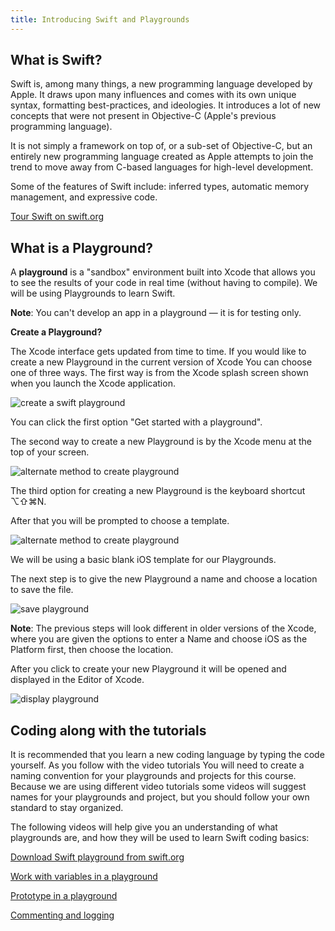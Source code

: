 ```yaml
---
title: Introducing Swift and Playgrounds
---
```


## What is Swift?

Swift is, among many things, a new programming language developed by Apple. It draws upon many influences and comes with its own unique syntax, formatting best-practices, and ideologies. It introduces a lot of new concepts that were not present in Objective-C (Apple's previous programming language).

It is not simply a framework on top of, or a sub-set of Objective-C, but an entirely new programming language created as Apple attempts to join the trend to move away from C-based languages for high-level development.

Some of the features of Swift include: inferred types, automatic memory management, and expressive code.

[Tour Swift on swift.org](https://docs.swift.org/swift-book/GuidedTour/GuidedTour.html)

## What is a Playground?

A **playground** is a "sandbox" environment built into Xcode that allows you to see the results of your code in real time (without having to compile).  We will be using Playgrounds to learn Swift.

**Note**:  You can't develop an app in a playground — it is for testing only.

**Create a Playground?**

The Xcode interface gets updated from time to time.  If you would like to create a new Playground in the current version of Xcode You can choose one of three ways.  The first way is from the Xcode splash screen shown when you launch the Xcode application.

![create a swift playground](/mad9137/assets/img/introducing_swift_1.png)

You can click the first option "Get started with a playground".

The second way to create a new Playground is by the Xcode menu at the top of your screen.

![alternate method to create playground](/mad9137/assets/img/introducing_swift_2.png)

The third option for creating a new Playground is the keyboard shortcut ⌥⇧⌘N.

After that you will be prompted to choose a template.

![alternate method to create playground](/mad9137/assets/img/introducing_swift_3.png)

We will be using a basic blank iOS template for our Playgrounds.

The next step is to give the new Playground a name and choose a location to save the file.

![save playground](/mad9137/assets/img/introducing_swift_4.png)

**Note**: The previous steps will look different in older versions of the Xcode, where you are given the options to enter a Name and choose iOS as the Platform first, then choose the location.

After you click to create your new Playground it will be opened and displayed in the Editor of Xcode.

![display playground](/mad9137/assets/img/introducing_swift_5.png)

## Coding along with the tutorials

It is recommended that you learn a new coding language by typing the code yourself.  As you follow with the video tutorials You will need to create a naming convention for your playgrounds and projects for this course.  Because we are using different video tutorials some videos will suggest names for your playgrounds and project, but you should follow your own standard to stay organized.

The following videos will help give you an understanding of what playgrounds are, and how they will be used to learn Swift coding basics:

[Download Swift playground from swift.org](https://docs.swift.org/swift-book/GuidedTour/GuidedTour.playground.zip)

[Work with variables in a playground](https://www.linkedin.com/learning/programming-for-non-programmers-ios-12-and-swift-5/work-with-variables-in-a-playground?autoplay=true&u=2199673)

[Prototype in a playground](https://www.linkedin.com/learning/xcode-10-essential-training/prototype-in-a-playground?u=2199673)

[Commenting and logging](https://www.linkedin.com/learning/swift-5-essential-training/logging-and-commenting?u=2199673)
